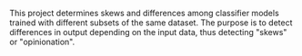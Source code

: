 This project determines skews and differences among classifier models trained with 
different subsets of the same dataset. The purpose is to detect differences in output depending on the input data, thus detecting "skews" or "opinionation".
